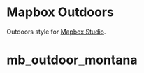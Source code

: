 # Mapbox Outdoors

Outdoors style for [Mapbox Studio](https://github.com/mapbox/mapbox-studio).
# mb_outdoor_montana
